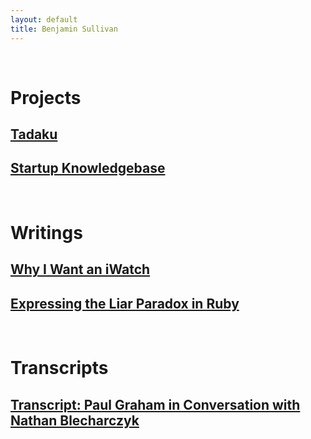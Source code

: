 ```yaml
---
layout: default
title: Benjamin Sullivan
---
```




<br>

# Projects

## <a href="https://www.tadaku.com" target="_blank">Tadaku</a>

## [Startup Knowledgebase](/startup-knowledgebase)

<br>

# Writings

## [Why I Want an iWatch](/why-i-want-an-iwatch)

## [Expressing the Liar Paradox in Ruby](/expressing-the-liar-paradox-in-ruby)


<br>

# Transcripts

## [Transcript: Paul Graham in Conversation with Nathan Blecharczyk](/transcript-paul-graham-in-conversation-with-nathan-blecharczyk)

